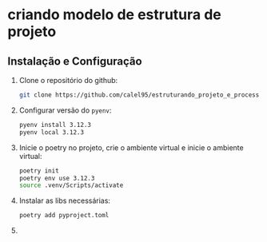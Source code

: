 # criando modelo de estrutura de projeto

## Instalação e Configuração

1. Clone o repositório do github:
    ```bash
    git clone https://github.com/calel95/estruturando_projeto_e_processos_do_zero.git
    ```

2. Configurar versão do `pyenv`:
    ```bash
    pyenv install 3.12.3
    pyenv local 3.12.3
    ```

3. Inicie o poetry no projeto, crie o ambiente virtual e inicie o ambiente virtual:
    ```bash
    poetry init
    poetry env use 3.12.3
    source .venv/Scripts/activate
    ```

4. Instalar as libs necessárias:
    ```bash
    poetry add pyproject.toml
    ```

5. 

